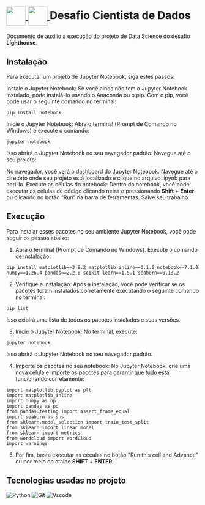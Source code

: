 <h1>
    <a href="https://www.google.com/aclk?sa=l&ai=DChcSEwipk6nQ0qyHAxWFX0gAHVxnDY0YABAAGgJjZQ&gclid=CjwKCAjwtNi0BhA1EiwAWZaANA_HwoNdSZDu1qfNn0Qf1h2FDpxREnB18jZDKz1DXwnCQT9aB2gHyhoC2JEQAvD_BwE&sig=AOD64_32bmceZL0rGRkGjteKeJVHLyjvVw&q&adurl&ved=2ahUKEwiXoZ3Q0qyHAxXJHrkGHax0DXMQ0Qx6BAgHEAE">
   <img align="center" width="50px" src="https://lwfiles.mycourse.app/62b3705941e354cba82c7018-public/040a7c78cf434cc66e2e396f409b1b94.png">
   <img align="center" width="50px" src="https://api.us-e2.learnworlds.com/imagefile/https://lwfiles.mycourse.app/62b3705941e354cba82c7018-public/5a2852798aa65661c2014ddfd7f489d9.png?client_id=62b3705941e354cba82c7018&width=400&height=0">
   </a>
    <span> Desafio Cientista de Dados</span>
</h1>

Documento de auxilio à execução do projeto de Data Science do desafio **Lighthouse**.



## Instalação
Para executar um projeto de Jupyter Notebook, siga estes passos:

Instale o Jupyter Notebook:
Se você ainda não tem o Jupyter Notebook instalado, pode instalá-lo usando o Anaconda ou o pip. Com o pip, você pode usar o seguinte comando no terminal:

`pip install notebook`

Inicie o Jupyter Notebook:
Abra o terminal (Prompt de Comando no Windows) e execute o comando:

`jupyter notebook`

Isso abrirá o Jupyter Notebook no seu navegador padrão.
Navegue até o seu projeto:

No navegador, você verá o dashboard do Jupyter Notebook. Navegue até o diretório onde seu projeto está localizado e clique no arquivo .ipynb para abri-lo.
Execute as células do notebook:
Dentro do notebook, você pode executar as células de código clicando nelas e pressionando **Shift** + **Enter** ou clicando no botão “Run” na barra de ferramentas.
Salve seu trabalho:


## Execução
Para instalar esses pacotes no seu ambiente Jupyter Notebook, você pode seguir os passos abaixo:

1. Abra o terminal (Prompt de Comando no Windows).
Execute o comando de instalação:

`pip install matplotlib==3.8.2 matplotlib-inline==0.1.6 notebook==7.1.0 numpy==1.26.4 pandas==2.2.0 scikit-learn==1.5.1 seaborn==0.13.2`

2. Verifique a instalação:
Após a instalação, você pode verificar se os pacotes foram instalados corretamente executando o seguinte comando no terminal:

`pip list`

Isso exibirá uma lista de todos os pacotes instalados e suas versões.

3. Inicie o Jupyter Notebook:
No terminal, execute:

`jupyter notebook`

Isso abrirá o Jupyter Notebook no seu navegador padrão.

4. Importe os pacotes no seu notebook:
No Jupyter Notebook, crie uma nova célula e importe os pacotes para garantir que tudo está funcionando corretamente:

`import matplotlib.pyplot as plt` <br>
`import matplotlib_inline` <br>
`import numpy as np` <br>
`import pandas as pd` <br>
`from pandas.testing import assert_frame_equal` <br>
`import seaborn as sns` <br>
`from sklearn.model_selection import train_test_split` <br>
`from sklearn import linear_model` <br>
`from sklearn import metrics` <br>
`from wordcloud import WordCloud` <br>
`import warnings`

5. Por fim, basta executar as céculas no botão "Run this cell and Advance" ou por meio do atalho **SHIFT** + **ENTER**.

## Tecnologias usadas no projeto

![Python](https://img.shields.io/badge/python-3670A0?style=for-the-badge&logo=python&logoColor=ffdd54)
![Git](https://img.shields.io/badge/GIT-E44C30?style=for-the-badge&logo=git&logoColor=white) ![Vscode](https://img.shields.io/badge/Vscode-007ACC?style=for-the-badge&logo=visual-studio-code&logoColor=white) 